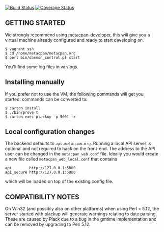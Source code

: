[![Build Status](https://travis-ci.org/CPAN-API/metacpan-web.png?branch=master)](https://travis-ci.org/CPAN-API/metacpan-web)
[![Coverage Status](https://coveralls.io/repos/CPAN-API/metacpan-web/badge.png)](https://coveralls.io/r/CPAN-API/metacpan-web)

## GETTING STARTED

We strongly recommend using [metacpan-developer](https://github.com/CPAN-API/metacpan-developer),
this will give you a virtual machine already configured and ready to start developing on.

    $ vagrant ssh
    $ cd /home/metacpan/metacpan.org
    $ perl bin/daemon_control.pl start

You'll find some log files in var/logs.

## Installing manually

If you prefer not to use the VM, the following commands will get you started:
commands can be converted to:

    $ carton install
    $ ./bin/prove t
    $ carton exec plackup -p 5001 -r

## Local configuration changes

The backend defaults to `api.metacpan.org`. Running a local API server is
optional and not required to hack on the front-end.  The address to the API
user can be changed in the `metacpan_web.conf` file.  Ideally you would create a
new file called `metacpan_web_local.conf` that contains

    api        http://127.0.0.1:5000
    api_secure http://127.0.0.1:5000

which will be loaded on top of the existing config file.


## COMPATIBILITY NOTES

On Win32 (and possibly also on other platforms) when using Perl < 5.12, the
server started with plackup will generate warnings relating to date parsing.
These are caused by Plack due to a bug in the gmtime implementation and can be
removed by upgrading to Perl 5.12.
